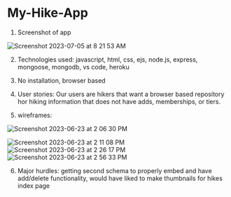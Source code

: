 # My-Hike-App

1. Screenshot of app

![Screenshot 2023-07-05 at 8 21 53 AM](https://github.com/alexcibski/My-Hike-App/assets/136136316/1366665e-81ac-43b9-b7d1-acc1626d63bb)

2. Technologies used: javascript, html, css, ejs, node.js, express, mongoose, mongodb, vs code, heroku

3. No installation, browser based

4. User stories: Our users are hikers that want a browser based repository hor hiking information that does not have adds, memberships, or tiers.

5. wireframes:

![Screenshot 2023-06-23 at 2 06 30 PM](https://github.com/alexcibski/My-Hike-App/assets/136136316/67dd7218-3e8f-4714-9014-8d77c95d7199)

![Screenshot 2023-06-23 at 2 11 08 PM](https://github.com/alexcibski/My-Hike-App/assets/136136316/63cedeba-bc79-4ade-a31b-a8f9287a31ee)
![Screenshot 2023-06-23 at 2 26 17 PM](https://github.com/alexcibski/My-Hike-App/assets/136136316/f3260636-b36d-448c-9833-47f1f077500b)
![Screenshot 2023-06-23 at 2 56 33 PM](https://github.com/alexcibski/My-Hike-App/assets/136136316/fcd050e1-768a-4b34-8cec-97d32e065298)


6. Major hurdles: getting second schema to properly embed and have add/delete functionality, would have liked to make thumbnails for hikes index page
